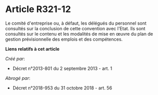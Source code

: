 # Article R321-12

Le comité d'entreprise ou, à défaut, les délégués du personnel sont consultés sur la conclusion de cette convention avec
l'Etat. Ils sont consultés sur le contenu et les modalités de mise en œuvre du plan de gestion prévisionnelle des emplois et
des compétences.

**Liens relatifs à cet article**

_Créé par_:

  - Décret n°2013-801 du 2 septembre 2013 - art. 1

_Abrogé par_:

  - Décret n°2018-953 du 31 octobre 2018 - art. 56
